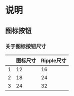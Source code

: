 # 说明

## 图标按钮

### 关于图标按钮尺寸

|     | 图标尺寸 | Ripple尺寸 |
| --- | -------- | ---------- |
| 1   | 12       | 16         | smaller |
| 2   | 18       | 24         | small   |
| 3   | 24       | 32         | normal  |
